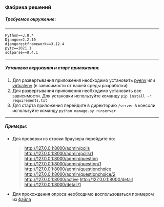 ### Фабрика решений

##### Требуемое окружение:
---
    Python==3.8.*
    Django==2.2.10
    djangorestframework==3.12.4
    pytz==2021.1
    sqlparse==0.4.1
---
##### Установка окружения и старт приложения:
  1. Для развертывания приложения необходимо установить [pyenv](https://github.com/pyenv/pyenv) или [virtualenv](https://github.com/pyenv/pyenv)
  (в зависимости от вашей среды разработки)
  1. Для развертывания приложения необходимо установить все зависимости. Для установки используйте команду `pip install -r requirements.txt`
  1. Для старта приложения перейдите в директорию `/server` в консоли используйте команду `python manage.py runserver`
---
##### Примеры:
  * Для проверки из строки браузера перейдите по:
      > http://127.0.0.1:8000/admin/polls
      > http://127.0.0.1:8000/admin/polls/1
      > http://127.0.0.1:8000/admin/question
      > http://127.0.0.1:8000/admin/question/1
      > http://127.0.0.1:8000/admin/questionchoice
      > http://127.0.0.1:8000/admin/questionchoice/2
      > http://127.0.0.1:8000/active
      > http://127.0.0.1:8000/detail
      > http://127.0.0.1:8000/detail/1
  * Для прохождения опроса необходимо воспользоваться примером из [файла](https://github.com/GoldGromofon91/Projects/blob/master/%D0%A4%D0%B0%D0%B1%D1%80%D0%B8%D0%BA%D0%B0%20%D1%80%D0%B5%D1%88%D0%B5%D0%BD%D0%B8%D0%B9/example.txt)
